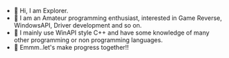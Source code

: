 - 👋 Hi, I am Explorer.
- 👀 I am an Amateur programming enthusiast, interested in Game Reverse, WindowsAPI, Driver development and so on.
- 💞️ I mainly use WinAPI style C++ and have some knowledge of many other programming or non programming languages.
- 🌱 Emmm..let's make progress together!!
<!---
- 👋 Hi, I’m @ExplorerSec
- 👀 I’m interested in Game Reverse, WindowsAPI, Driver development and so on.
- 🌱 I’m currently learning ...
- 💞️ I’m looking to collaborate on ...
- 📫 How to reach me ...
--->
<!---
ExplorerSec/ExplorerSec is a ✨ special ✨ repository because its `README.md` (this file) appears on your GitHub profile.
You can click the Preview link to take a look at your changes.
--->
